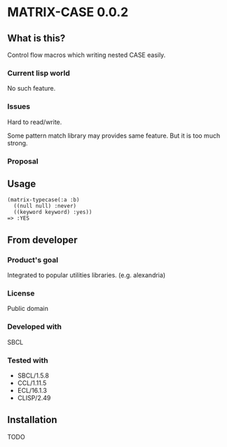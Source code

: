 # MATRIX-CASE 0.0.2
## What is this?
Control flow macros which writing nested CASE easily.

### Current lisp world
No such feature.

### Issues
Hard to read/write.

Some pattern match library may provides same feature.
But it is too much strong.

### Proposal

## Usage

```Lisp
(matrix-typecase(:a :b)
  ((null null) :never)
  ((keyword keyword) :yes))
=> :YES
```

## From developer

### Product's goal
Integrated to popular utilities libraries. (e.g. alexandria)

### License
Public domain

### Developed with
SBCL

### Tested with
* SBCL/1.5.8
* CCL/1.11.5
* ECL/16.1.3
* CLISP/2.49

## Installation
TODO
